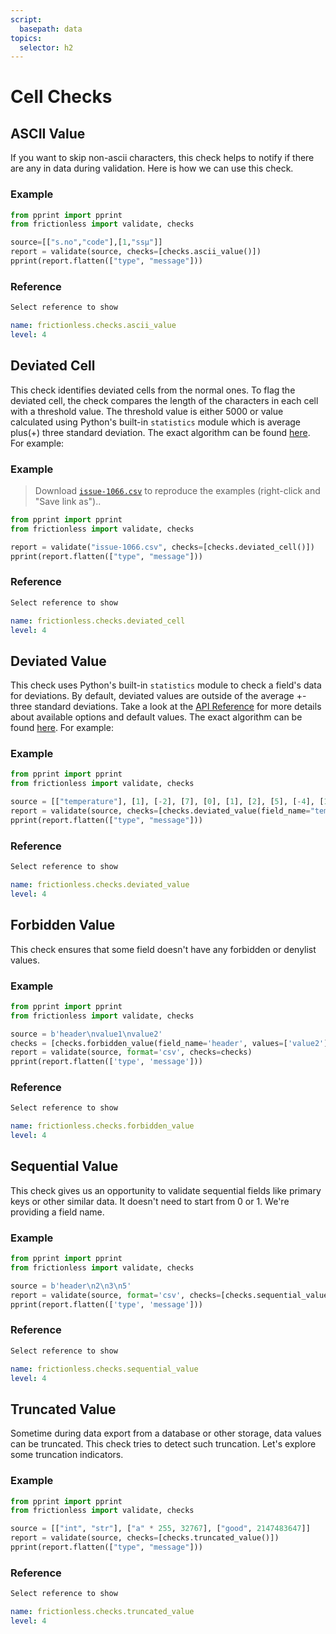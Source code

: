 ```yaml
---
script:
  basepath: data
topics:
  selector: h2
---
```


# Cell Checks

## ASCII Value

If you want to skip non-ascii characters, this check helps to notify if there are any in data during validation. Here is how we can use this check.

### Example

```python script tabs=Python
from pprint import pprint
from frictionless import validate, checks

source=[["s.no","code"],[1,"ssµ"]]
report = validate(source, checks=[checks.ascii_value()])
pprint(report.flatten(["type", "message"]))
```

### Reference

```markdown tabs=Select
Select reference to show
```

```yaml reference tabs=ascii_value
name: frictionless.checks.ascii_value
level: 4
```

## Deviated Cell

This check identifies deviated cells from the normal ones. To flag the deviated cell, the check compares the length of the characters in each cell with a threshold value. The threshold value is either 5000 or value calculated using Python's built-in `statistics` module which is average plus(+) three standard deviation. The exact algorithm can be found [here](https://github.com/frictionlessdata/frictionless-py/blob/main/frictionless/checks/cell/deviated_value.py). For example:

### Example

> Download [`issue-1066.csv`](https://raw.githubusercontent.com/frictionlessdata/frictionless-py/master/data/issue-1066.csv) to reproduce the examples (right-click and "Save link as")..

```python script tabs=Python
from pprint import pprint
from frictionless import validate, checks

report = validate("issue-1066.csv", checks=[checks.deviated_cell()])
pprint(report.flatten(["type", "message"]))
```

### Reference

```markdown tabs=Select
Select reference to show
```

```yaml reference tabs=deviated_cell
name: frictionless.checks.deviated_cell
level: 4
```

## Deviated Value

This check uses Python's built-in `statistics` module to check a field's data for deviations. By default, deviated values are outside of the average +- three standard deviations. Take a look at the [API Reference](https://github.com/frictionlessdata/frictionless-py/blob/master/docs/target/api-reference/README.md#deviatedvaluecheck) for more details about available options and default values. The exact algorithm can be found [here](https://github.com/frictionlessdata/frictionless-py/blob/7ae8bae9a9197adbfe443233a6bad8a94e065ece/frictionless/checks/heuristic.py#L94). For example:

### Example

```python script tabs=Python
from pprint import pprint
from frictionless import validate, checks

source = [["temperature"], [1], [-2], [7], [0], [1], [2], [5], [-4], [1000], [8], [3]]
report = validate(source, checks=[checks.deviated_value(field_name="temperature")])
pprint(report.flatten(["type", "message"]))
```

### Reference

```markdown tabs=Select
Select reference to show
```

```yaml reference tabs=deviated_value
name: frictionless.checks.deviated_value
level: 4
```

## Forbidden Value

This check ensures that some field doesn't have any forbidden or denylist values.

### Example

```python script tabs=Python
from pprint import pprint
from frictionless import validate, checks

source = b'header\nvalue1\nvalue2'
checks = [checks.forbidden_value(field_name='header', values=['value2'])]
report = validate(source, format='csv', checks=checks)
pprint(report.flatten(['type', 'message']))
```

### Reference

```markdown tabs=Select
Select reference to show
```

```yaml reference tabs=forbidden_value
name: frictionless.checks.forbidden_value
level: 4
```

## Sequential Value

This check gives us an opportunity to validate sequential fields like primary keys or other similar data. It doesn't need to start from 0 or 1. We're providing a field name.

### Example

```python script tabs=Python
from pprint import pprint
from frictionless import validate, checks

source = b'header\n2\n3\n5'
report = validate(source, format='csv', checks=[checks.sequential_value(field_name='header')])
pprint(report.flatten(['type', 'message']))
```

### Reference

```markdown tabs=Select
Select reference to show
```

```yaml reference tabs=sequential_value
name: frictionless.checks.sequential_value
level: 4
```

## Truncated Value

Sometime during data export from a database or other storage, data values can be truncated. This check tries to detect such truncation. Let's explore some truncation indicators.

### Example

```python script tabs=Python
from pprint import pprint
from frictionless import validate, checks

source = [["int", "str"], ["a" * 255, 32767], ["good", 2147483647]]
report = validate(source, checks=[checks.truncated_value()])
pprint(report.flatten(["type", "message"]))
```

### Reference

```markdown tabs=Select
Select reference to show
```

```yaml reference tabs=truncated_value
name: frictionless.checks.truncated_value
level: 4
```
